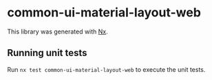 # common-ui-material-layout-web

This library was generated with [Nx](https://nx.dev).

## Running unit tests

Run `nx test common-ui-material-layout-web` to execute the unit tests.

